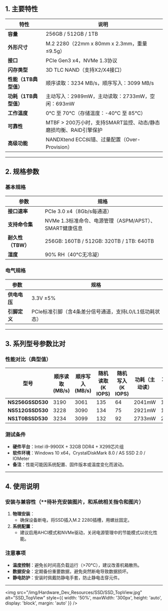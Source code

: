 
## 1. 主要特性
| 特性                  | 说明                                                         |
| --------------------- | ------------------------------------------------------------ |
| **容量**              | 256GB / 512GB / 1TB                                          |
| **外形尺寸**          | M.2 2280（22mm x 80mm x 2.3mm，重量≤9.5g）                   |
| **接口**              | PCIe Gen3 x4，NVMe 1.3协议                                   |
| **闪存类型**          | 3D TLC NAND（支持X2/X4接口）                                 |
| **性能（1TB典型值）** | 顺序读取：3234 MB/s，顺序写入：3099 MB/s                     |
| **功耗（1TB典型值）** | 主动写入：2989mW，主动读取：2733mW，空闲：693mW              |
| **工作温度**          | 0°C 至 70°C（存储温度：-40°C 至 85°C）                       |
| **可靠性**            | MTBF > 200万小时，支持SMART监控、动态/静态磨损均衡、RAID引擎保护 |
| **高级功能**          | NANDXtend ECC纠错、过量配置（Over-Provision）                |

---

## 2. 规格参数
### 基本规格
| 参数              | 规格                                                   |
| ----------------- | ------------------------------------------------------ |
| **接口速率**      | PCIe 3.0 x4（8Gb/s每通道）                             |
| **支持命令集**    | NVMe 1.3标准命令、电源管理（ASPM/APST）、SMART健康信息 |
| **耐久性（TBW）** | 256GB: 160TB / 512GB: 320TB / 1TB: 640TB               |
| **湿度**          | 90% RH（40°C无冷凝）                                   |

### 电气规格
| 参数         | 规格                                                   |
| ------------ | ------------------------------------------------------ |
| **供电电压** | 3.3V ±5%                                               |
| **引脚定义** | PCIe标准引脚（含4条差分信号通道，支持L0/L1低功耗状态） |

---



## 3. 系列型号参数比对

### 性能对比（典型值）
| 型号             | 顺序读取 (MB/s) | 顺序写入 (MB/s) | 随机读取 (K IOPS) | 随机写入 (K IOPS) | 功耗（主动读） | 功耗（主动写） |
| ---------------- | --------------- | --------------- | ----------------- | ----------------- | -------------- | -------------- |
| **NS256GSSD530** | 3190            | 3061            | 135               | 64                | 2041mW         | 1423mW         |
| **NS512GSSD530** | 3228            | 3090            | 134               | 75                | 2921mW         | 1598mW         |
| **NS1T0BSSD530** | 3234            | 3099            | 132               | 92                | 2733mW         | 2989mW         |

### 测试条件
- **硬件平台**：Intel i9-9900X + 32GB DDR4 + X299芯片组  
- **软件环境**：Windows 10 x64，CrystalDiskMark 8.0 / AS SSD 2.0 / IOMeter  
- **备注**：性能可能因系统配置、固件版本或温度变化而波动。

---

## 4. 使用说明
### 安装与兼容性（**待补充安装图片，和系统相关指令和图片）
1. **物理安装**：  
   - 确保设备断电，将SSD插入M.2 2280插槽，用螺丝固定。  
2. **系统配置**：  
   - 建议启用AHCI模式和NVMe驱动，关闭电源管理中的节能模式以优化性能。  

### 注意事项
- **温度控制**：避免长时间高负载运行（>70°C），建议改善机箱散热。  
- **数据安全**：定期备份重要数据，避免突然断电导致数据损坏。  
- **静电防护**：安装时佩戴防静电手套，防止静电击穿元件。

---

<img 
src="/img/Hardware_Dev_Resources/SSD/SSD_TopView.jpg"
  alt="SSD_TopView" 
  style={{
    width: '50%',
    maxWidth: '300px',
    height: 'auto',
    display: 'block',
    margin: 'auto'
  }}
/>

